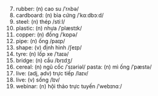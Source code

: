 7. rubber: (n) cao su /ˈrʌbə/
8. cardboard: (n) bìa cứng /ˈkɑːdbɔːd/
9. steel: (n) thép /stiːl/
10. plastic: (n) nhựa /ˈplæstɪk/
11. copper: (n) đồng /ˈkɒpə/
14. pipe: (n) ống /paɪp/
16. shape: (v) định hình /ʃeɪp/
18. tyre: (n) lốp xe /ˈtaɪə/
19. bridge: (n) cầu /brɪdʒ/
22. cereal: (n) ngũ cốc /ˈsɪəriəl/ pasta: (n) mì ống /ˈpæstə/
24. live: (adj, adv) trực tiếp /laɪv/
25. live: (v) sống /lɪv/
26. webinar: (n) hội thảo trực tuyến /ˈwebɪnɑː/